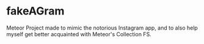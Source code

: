 # fakeAGram
Meteor Project made to mimic the notorious Instagram app, and to also help myself get better acquainted with Meteor's Collection FS.
